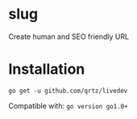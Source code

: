 slug
====

Create human and SEO friendly URL


Installation
============

`go get -u github.com/qrtz/livedev` 

Compatible with: `go version go1.0+`